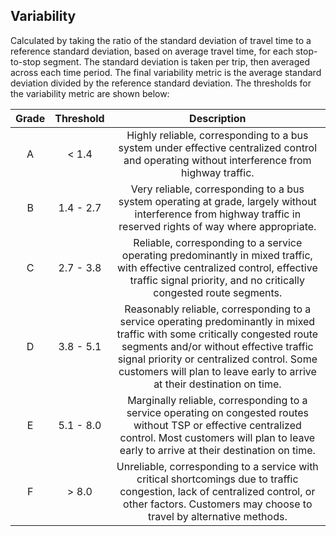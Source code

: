 ## Variability

Calculated by taking the ratio of the standard deviation of travel time to a reference standard deviation, based on average travel time, for each stop-to-stop segment. The standard deviation is taken per trip, then averaged across each time period. The final variability metric is the average standard deviation divided by the reference standard deviation. The thresholds for the variability metric are shown below:

| Grade | Threshold | Description |
| :---: | :-------: | :---------: |
| A	| < 1.4	    | Highly reliable, corresponding to a bus system under effective centralized control and operating without interference from highway traffic. |
| B	| 1.4 - 2.7 | Very reliable, corresponding to a bus system operating at grade, largely without interference from highway traffic in reserved rights of way where appropriate. |
| C 	| 2.7 - 3.8 | Reliable, corresponding to a service operating predominantly in mixed traffic, with effective centralized control, effective traffic signal priority, and no critically congested route segments. |
| D 	| 3.8 - 5.1 | Reasonably reliable, corresponding to a service operating predominantly in mixed traffic with some critically congested route segments and/or without effective traffic signal priority or centralized control. Some customers will plan to leave early to arrive at their destination on time. |
| E	| 5.1 - 8.0 | Marginally reliable, corresponding to a service operating on congested routes without TSP or effective centralized control. Most customers will plan to leave early to arrive at their destination on time. |
| F 	| > 8.0     | Unreliable, corresponding to a service with critical shortcomings due to traffic congestion, lack of centralized control, or other factors. Customers may choose to travel by alternative methods. |

